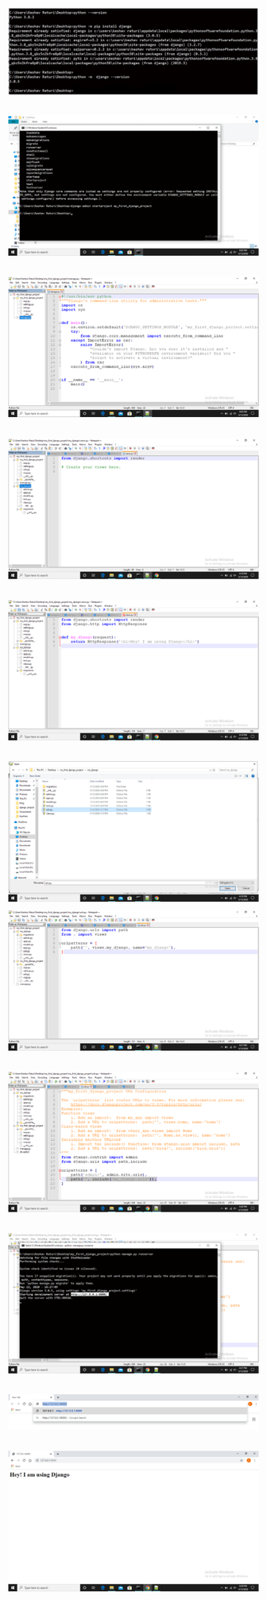 #
#
![step-1](https://github.com/keshavgbpecdelhi/my_first_django_project/blob/master/Screenshot%20(41)_LI.jpg)

#
#
![step-2](https://github.com/keshavgbpecdelhi/my_first_django_project/blob/master/Screenshot%20(43).png)

#
#
![step-3](https://github.com/keshavgbpecdelhi/my_first_django_project/blob/master/Screenshot%20(44).png)

#
#
![step-4](https://github.com/keshavgbpecdelhi/my_first_django_project/blob/master/Screenshot%20(45).png)

#
#
![step-5](https://github.com/keshavgbpecdelhi/my_first_django_project/blob/master/Screenshot%20(46).png)

#
#
![step-6](https://github.com/keshavgbpecdelhi/my_first_django_project/blob/master/Screenshot%20(47).png)

![step-7](https://github.com/keshavgbpecdelhi/my_first_django_project/blob/master/Screenshot%20(48).png)

#
#
![step-8](https://github.com/keshavgbpecdelhi/my_first_django_project/blob/master/Screenshot%20(49).png)

#
#
![step-9](https://github.com/keshavgbpecdelhi/my_first_django_project/blob/master/Screenshot%20(50).png)

#
#
![step-10](https://github.com/keshavgbpecdelhi/my_first_django_project/blob/master/Screenshot%20(51).png)

#
#
![step-11](https://github.com/keshavgbpecdelhi/my_first_django_project/blob/master/Screenshot%20(53).png)

